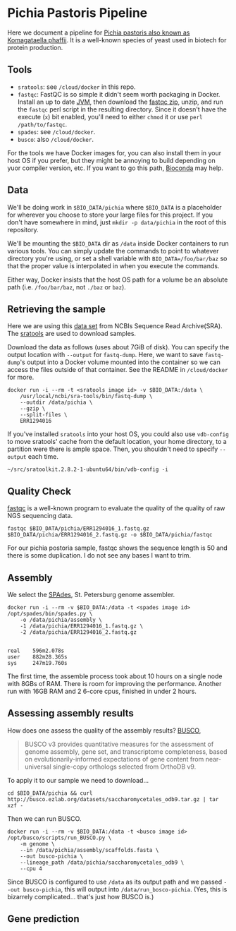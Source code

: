 # Pichia Pastoris Pipeline

Here we document a pipeline for [Pichia pastoris also known as Komagataella
phaffii](https://en.wikipedia.org/wiki/Pichia_pastoris).  It is a
well-known species of yeast used in biotech for protein
production.

## Tools

- `sratools`: see `/cloud/docker` in this repo.
- `fastqc`: FastQC is so simple it didn't seem worth packaging in Docker. Install an up to date [JVM](http://www.oracle.com/technetwork/java/index.html), then download the [fastqc zip](https://www.bioinformatics.babraham.ac.uk/projects/download.html#fastqc), unzip, and run the `fastqc` perl script in the resulting directory. Since it doesn't have the execute (`x`) bit enabled, you'll need to either `chmod` it or use `perl /path/to/fastqc`.
- `spades`: see `/cloud/docker`.
- `busco`: also `/cloud/docker`.

For the tools we have Docker images for, you can also install them in your host OS if you prefer, but they might be 
annoying to build depending on yuor compiler version, etc. If you want to go this path, 
[Bioconda](https://bioconda.github.io/) may help.

## Data

We'll be doing work in `$BIO_DATA/pichia` where `$BIO_DATA` is a placeholder for wherever you choose to store your large 
files for this project. If you don't have somewhere in mind, just `mkdir -p data/pichia` in the root of this repository. 

We'll be mounting the `$BIO_DATA` dir as `/data` inside Docker containers to run various tools. You can simply update
the commands to point to whatever directory you're using, or set a shell variable with `BIO_DATA=/foo/bar/baz` so that 
the proper value is interpolated in when you execute the commands.

Either way, Docker insists that the host OS path for a volume be an absolute path (i.e. `/foo/bar/baz`, not `./baz` or `baz`).

## Retrieving the sample
Here we are using this [data
set](https://www.ncbi.nlm.nih.gov/sra/ERX1365588[accn]) from NCBIs
Sequence Read Archive(SRA). The [sratools](https://github.com/ncbi/sra-tools) are used to download samples. 

Download the data as follows (uses about 7GiB of disk). You can specify the output location with `--output` for 
`fastq-dump`. Here, we want to save `fastq-dump`'s output into a Docker volume mounted into the container so we can 
access the files outside of that container. See the README in `/cloud/docker` for more.

```
docker run -i --rm -t <sratools image id> -v $BIO_DATA:/data \
    /usr/local/ncbi/sra-tools/bin/fastq-dump \
    --outdir /data/pichia \
    --gzip \
    --split-files \
    ERR1294016
```

If you've installed `sratools` into your host OS, you could also use `vdb-config` to move sratools' cache from the 
default location, your home directory, to a partition were there is ample space. Then, you shouldn't need to specify
`--output` each time.

```
~/src/sratoolkit.2.8.2-1-ubuntu64/bin/vdb-config -i
```

## Quality Check
[fastqc](https://www.bioinformatics.babraham.ac.uk/projects/fastqc/) is a well-known program to evaluate the quality of 
the quality of raw NGS sequencing data.

```
fastqc $BIO_DATA/pichia/ERR1294016_1.fastq.gz $BIO_DATA/pichia/ERR1294016_2.fastq.gz -o $BIO_DATA/pichia/fastqc
```

For our pichia postoria sample, fastqc shows the sequence length is 50 and there is some duplication. I do not see any bases I want to trim. 

## Assembly

We select the [SPAdes](http://cab.spbu.ru/software/spades/), St. Petersburg genome assembler.

```
docker run -i --rm -v $BIO_DATA:/data -t <spades image id> /opt/spades/bin/spades.py \
    -o /data/pichia/assembly \
    -1 /data/pichia/ERR1294016_1.fastq.gz \
    -2 /data/pichia/ERR1294016_2.fastq.gz


real    596m2.078s
user    882m28.365s
sys     247m19.760s
```

The first time, the assemble process took about 10 hours on a single node with 8GBs of RAM. There is room for improving 
the performance. Another run with 16GB RAM and 2 6-core cpus, finished in under 2 hours.

## Assessing assembly results

How does one assess the quality of the assembly results? [BUSCO](http://busco.ezlab.org/), 

>BUSCO v3 provides quantitative measures for the assessment of genome assembly, gene set, and transcriptome completeness, based on evolutionarily-informed expectations of gene content from near-universal single-copy orthologs selected from OrthoDB v9.

To apply it to our sample we need to download... 

```
cd $BIO_DATA/pichia && curl http://busco.ezlab.org/datasets/saccharomycetales_odb9.tar.gz | tar xzf -
```

Then we can run BUSCO. 

```
docker run -i --rm -v $BIO_DATA:/data -t <busco image id> /opt/busco/scripts/run_BUSCO.py \
    -m genome \
    --in /data/pichia/assembly/scaffolds.fasta \
    --out busco-pichia \
    --lineage_path /data/pichia/saccharomycetales_odb9 \
    --cpu 4
```

Since BUSCO is configured to use `/data` as its output path and we passed `--out busco-pichia`, this will output into 
`/data/run_bosco-pichia`. (Yes, this is bizarrely complicated... that's just how BUSCO is.)

## Gene prediction


